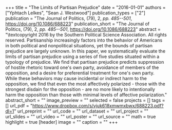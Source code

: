 +++
title = "The Limits of Partisan Prejudice"
date = "2016-01-01"
authors = ["Yphtach Lelkes", "Sean J. Westwood"]
publication_types = ["2"]
publication = "The Journal of Politics, (79), 2, _pp. 485--501_, https://doi.org/10.1086/688223"
publication_short = "The Journal of Politics, (79), 2, _pp. 485--501_, https://doi.org/10.1086/688223"
abstract = "\textcopyright 2016 by the Southern Political Science Association. All rights reserved. Partisanship increasingly factors into the behavior of Americans in both political and nonpolitical situations, yet the bounds of partisan prejudice are largely unknown. In this paper, we systematically evaluate the limits of partisan prejudice using a series of five studies situated within a typology of prejudice. We find that partisan prejudice predicts suppression of hostile rhetoric toward one's own party, avoidance of members of the opposition, and a desire for preferential treatment for one's own party. While these behaviors may cause incidental or indirect harm to the opposition, we find that even the most affectively polarized - those with the strongest disdain for the opposition - are no more likely to intentionally harm the opposition than those with minimal levels of affective polarization."
abstract_short = ""
image_preview = ""
selected = false
projects = []
tags = []
url_pdf = "https://www.dropbox.com/s/vjuk618xmwmxbwx/688223.pdf?dl=1"
url_preprint = ""
url_code = ""
url_dataset = ""
url_project = ""
url_slides = ""
url_video = ""
url_poster = ""
url_source = ""
math = true
highlight = true
[header]
image = ""
caption = ""
+++
